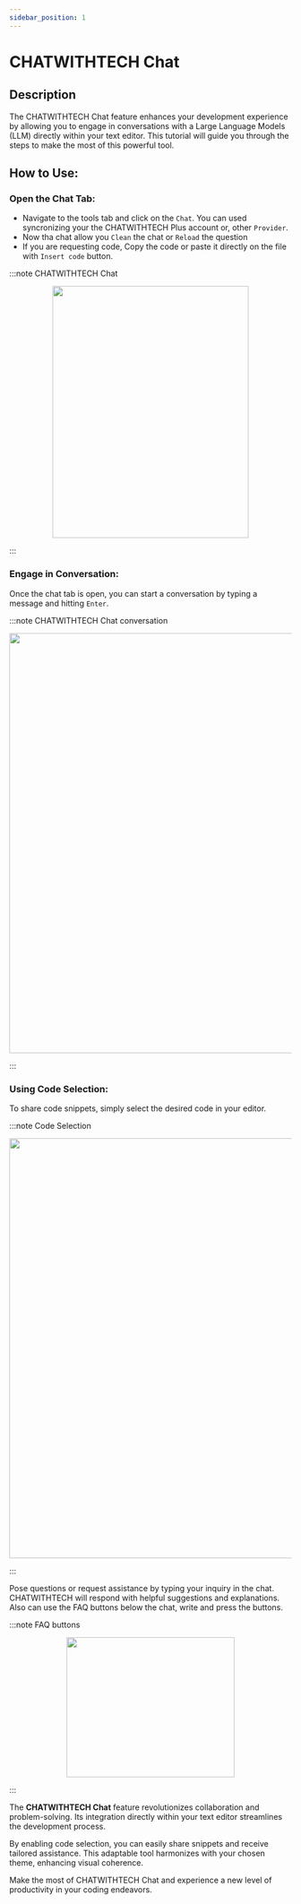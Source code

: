 ```yaml
---
sidebar_position: 1
---
```

# CHATWITHTECH Chat

## Description
The CHATWITHTECH Chat feature enhances your development experience by allowing you to engage in conversations with a Large Language Models (LLM) directly within your text editor. This tutorial will guide you through the steps to make the most of this powerful tool.

## How to Use:
### Open the Chat Tab:
- Navigate to the tools tab and click on the `Chat`. You can used syncronizing your the CHATWITHTECH Plus account or, other `Provider`.
- Now tha chat allow you `Clean` the chat or `Reload` the question
- If you are requesting code, Copy the code or paste it directly on the file with `Insert code` button.

:::note CHATWITHTECH Chat
<p align="center">
      <img width="350" height="450" src="https://github.com/davila7/code-gpt-docs/assets/37567214/c622b97a-982b-422e-b92c-cb600d819da9"/>
</p>
:::

### Engage in Conversation:

Once the chat tab is open, you can start a conversation by typing a message and hitting `Enter`.

:::note CHATWITHTECH Chat conversation
<p align="center">
      <img width="750" height="750" src="https://github.com/davila7/code-gpt-docs/assets/37567214/acc01012-7309-4669-a3e6-87ed1ec78923"/>
</p>
:::

### Using Code Selection:
To share code snippets, simply select the desired code in your editor.

:::note Code Selection
<p align="center">
      <img width="750" height="750"  src="https://github.com/davila7/code-gpt-docs/assets/37567214/d213a82a-5b2b-40bc-8d60-dc520b955213" />
</p>
:::

Pose questions or request assistance by typing your inquiry in the chat. CHATWITHTECH will respond with helpful suggestions and explanations. Also can use the FAQ buttons below the chat, write and press the buttons.

:::note FAQ buttons
<p align="center">
    <img width="300" height="250"  src="https://github.com/davila7/code-gpt-docs/assets/37567214/d57636fe-cde8-4122-a124-1aa89abc7196" />
</p>
:::

The **CHATWITHTECH Chat** feature revolutionizes collaboration and problem-solving. Its integration directly within your text editor streamlines the development process. 

By enabling code selection, you can easily share snippets and receive tailored assistance. This adaptable tool harmonizes with your chosen theme, enhancing visual coherence. 

Make the most of CHATWITHTECH Chat and experience a new level of productivity in your coding endeavors.
